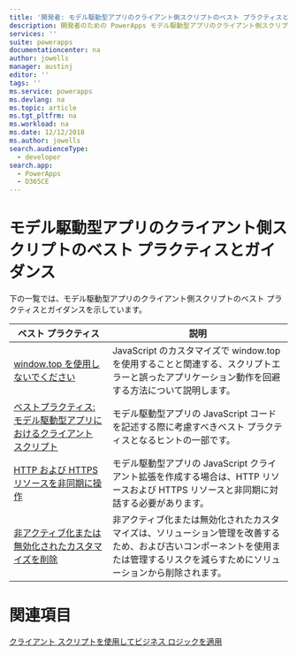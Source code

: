 ```yaml
---
title: '開発者: モデル駆動型アプリのクライアント側スクリプトのベスト プラクティスとガイダンス | Microsoft Docs'
description: 開発者のための PowerApps モデル駆動型アプリのクライアント側スクリプトのベスト プラクティスとガイダンスです。
services: ''
suite: powerapps
documentationcenter: na
author: jowells
manager: austinj
editor: ''
tags: ''
ms.service: powerapps
ms.devlang: na
ms.topic: article
ms.tgt_pltfrm: na
ms.workload: na
ms.date: 12/12/2018
ms.author: jowells
search.audienceType:
  - developer
search.app:
  - PowerApps
  - D365CE
---
```


# <a name="best-practices-and-guidance-of-client-side-scripting-for-model-driven-apps"></a>モデル駆動型アプリのクライアント側スクリプトのベスト プラクティスとガイダンス

下の一覧では、モデル駆動型アプリのクライアント側スクリプトのベスト プラクティスとガイダンスを示しています。

|ベスト プラクティス  |説明  |
|---------|---------|
|[window.top を使用しないでください](avoid-window-top.md)     |JavaScript のカスタマイズで window.top を使用することと関連する、スクリプトエラーと誤ったアプリケーション動作を回避する方法について説明します。         |
|[ベストプラクティス: モデル駆動型アプリにおけるクライアント スクリプト](../../clientapi/client-scripting-best-practices.md)     |モデル駆動型アプリの JavaScript コードを記述する際に考慮すべきベスト プラクティスとなるヒントの一部です。         |
|[HTTP および HTTPS リソースを非同期に操作](interact-http-https-resources-asynchronously.md)     |モデル駆動型アプリの JavaScript クライアント拡張を作成する場合は、HTTP リソースおよび HTTPS リソースと非同期に対話する必要があります。         |
|[非アクティブ化または無効化されたカスタマイズを削除](remove-deactivated-disabled-configurations.md)     |非アクティブ化または無効化されたカスタマイズは、ソリューション管理を改善するため、および古いコンポーネントを使用または管理するリスクを減らすためにソリューションから削除されます。         |

# <a name="see-also"></a>関連項目
[クライアント スクリプトを使用してビジネス ロジックを適用](../../client-scripting.md) <br />
 